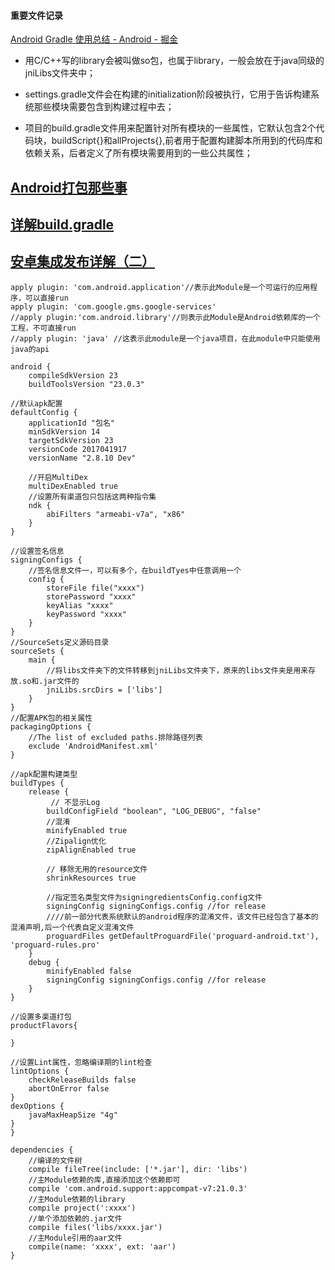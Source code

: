#### 重要文件记录

[Android Gradle 使用总结 \- Android \- 掘金](https://juejin.im/entry/59ba28645188257e7f283fe0)

- 用C/C++写的library会被叫做so包，也属于library，一般会放在于java同级的jniLibs文件夹中；

- settings.gradle文件会在构建的initialization阶段被执行，它用于告诉构建系统那些模块需要包含到构建过程中去；

- 项目的build.gradle文件用来配置针对所有模块的一些属性，它默认包含2个代码块，buildScript{}和allProjects{},前者用于配置构建脚本所用到的代码库和依赖关系，后者定义了所有模块需要用到的一些公共属性；
 
	
## [Android打包那些事](http://www.jayfeng.com/2015/11/07/Android%E6%89%93%E5%8C%85%E7%9A%84%E9%82%A3%E4%BA%9B%E4%BA%8B/)

## [详解build.gradle](http://ask.android-studio.org/?/article/40)

## [安卓集成发布详解（二）](http://frank-zhu.github.io/android/2015/06/15/android-release_app_build_gradle/)
	apply plugin: 'com.android.application'//表示此Module是一个可运行的应用程序，可以直接run
	apply plugin: 'com.google.gms.google-services'
	//apply plugin:'com.android.library'//则表示此Module是Android依赖库的一个工程，不可直接run
	//apply plugin: 'java' //这表示此module是一个java项目，在此module中只能使用java的api

	android {
    	compileSdkVersion 23
    	buildToolsVersion "23.0.3"

	//默认apk配置
    defaultConfig {
        applicationId "包名"
        minSdkVersion 14
        targetSdkVersion 23
        versionCode 2017041917
        versionName "2.8.10 Dev"

        //开启MultiDex
        multiDexEnabled true
		//设置所有渠道包只包括这两种指令集
        ndk {
            abiFilters "armeabi-v7a", "x86"
        }
    }

	//设置签名信息
    signingConfigs {
		//签名信息文件一，可以有多个，在buildTyes中任意调用一个
        config {
            storeFile file("xxxx")
            storePassword "xxxx"
            keyAlias "xxxx"
            keyPassword "xxxx"
        }
    }
	//SourceSets定义源码目录
    sourceSets {
        main {
			//将libs文件夹下的文件转移到jniLibs文件夹下，原来的libs文件夹是用来存放.so和.jar文件的
            jniLibs.srcDirs = ['libs']
        }
    }
	//配置APK包的相关属性
    packagingOptions {
		//The list of excluded paths.排除路径列表
        exclude 'AndroidManifest.xml'
    }

	//apk配置构建类型
    buildTypes {
        release {
			 // 不显示Log
            buildConfigField "boolean", "LOG_DEBUG", "false"
            //混淆
            minifyEnabled true
            //Zipalign优化
            zipAlignEnabled true

            // 移除无用的resource文件
            shrinkResources true
          	
			//指定签名类型文件为signingredientsConfig.config文件
            signingConfig signingConfigs.config //for release
			////前一部分代表系统默认的android程序的混淆文件，该文件已经包含了基本的混淆声明,后一个代表自定义混淆文件
            proguardFiles getDefaultProguardFile('proguard-android.txt'), 'proguard-rules.pro'
        }
        debug {
            minifyEnabled false
            signingConfig signingConfigs.config //for release
        }
    }

	//设置多渠道打包
	productFlavors{

	}

	//设置Lint属性，忽略编译期的lint检查
    lintOptions {
        checkReleaseBuilds false
        abortOnError false
    }
    dexOptions {
        javaMaxHeapSize "4g"
    }
	}

	dependencies {
		//编译的文件树
    	compile fileTree(include: ['*.jar'], dir: 'libs')
		//主Module依赖的库,直接添加这个依赖即可
    	compile 'com.android.support:appcompat-v7:21.0.3'
    	//主Module依赖的library
    	compile project(':xxxx')
    	//单个添加依赖的.jar文件
    	compile files('libs/xxxx.jar')   
		//主Module引用的aar文件
    	compile(name: 'xxxx', ext: 'aar')
	}